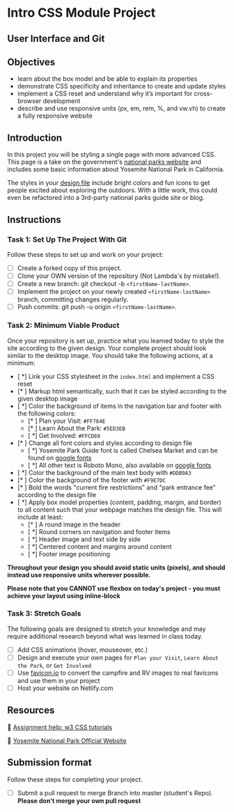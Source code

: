 # Intro CSS Module Project

## User Interface and Git

## Objectives

- learn about the box model and be able to explain its properties
- demonstrate CSS specificity and inheritance to create and update styles
- implement a CSS reset and understand why it’s important for cross-browser development
- describe and use responsive units (px, em, rem, %, and vw.vh) to create a fully responsive website

## Introduction

In this project you will be styling a single page with more advanced CSS. This page is a take on the government's [national parks website](https://www.nps.gov/yose/index.htm) and includes some basic information about Yosemite National Park in California.

The styles in your [design file](/design/desktop.jpg) include bright colors and fun icons to get people excited about exploring the outdoors. With a little work, this could even be refactored into a 3rd-party national parks guide site or blog.

## Instructions

### Task 1: Set Up The Project With Git

Follow these steps to set up and work on your project:

- [ ] Create a forked copy of this project.
- [ ] Clone your OWN version of the repository (Not Lambda's by mistake!).
- [ ] Create a new branch: git checkout -b `<firstName-lastName>`.
- [ ] Implement the project on your newly created `<firstName-lastName>` branch, committing changes regularly.
- [ ] Push commits: git push -u origin `<firstName-lastName>`.

### Task 2: Minimum Viable Product

Once your repository is set up, practice what you learned today to style the site according to the given design. Your complete project should look similar to the desktop image. You should take the following actions, at a minimum:

- [ *] Link your CSS stylesheet in the `index.html` and implement a CSS reset 
- [* ] Markup html semantically, such that it can be styled according to the given desktop image
- [ *] Color the background of items in the navigation bar and footer with the following colors:
  - [* ] Plan your Visit: `#FF764E`
  - [* ] Learn About the Park: `#5ED3EB`
  - [ *] Get Involved: `#FFCD69`
- [* ] Change all font colors and styles according to design file
  - [ *] Yosemite Park Guide font is called Chelsea Market and can be found on [google fonts](https://fonts.google.com/specimen/Chelsea+Market)
  - [ *] All other text is Roboto Mono, also available on [google fonts](https://fonts.google.com/specimen/Roboto+Mono)
- [ *] Color the background of the main text body with `#DDB9A3`
- [* ] Color the background of the footer with `#F9E7DC`
- [* ] Bold the words "current fire restrictions" and "park entrance fee" according to the design file
- [ *] Apply box model properties (content, padding, margin, and border) to all content such that your webpage matches the design file. This will include at least:
  - [* ] A round image in the header
  - [ *] Round corners on navigation and footer items
  - [ *] Header image and text side by side
  - [ *] Centered content and margins around content
  - [ *] Footer image positioning

**Throughout your design you should avoid static units (pixels), and should instead use responsive units wherever possible.**

**Please note that you CANNOT use flexbox on today's project - you must achieve your layout using inline-block**


### Task 3: Stretch Goals

The following goals are designed to stretch your knowledge and may require additional research beyond what was learned in class today.

- [ ] Add CSS animations (hover, mouseover, etc.)
- [ ] Design and execute your own pages for `Plan your Visit`, `Learn About the Park`, or `Get Involved`
- [ ] Use [favicon.io](https://favicon.io/favicon-converter/) to convert the campfire and RV images to real favicons and use them in your project
- [ ] Host your website on Netlify.com

## Resources

👋 [Assignment help: w3 CSS tutorials](https://www.w3schools.com/css/)

👀 [Yosemite National Park Official Website](https://www.nps.gov/yose/index.htm)

## Submission format

Follow these steps for completing your project.

- [ ] Submit a pull request to merge <firstName-lastName> Branch into master (student's  Repo). **Please don't merge your own pull request**

